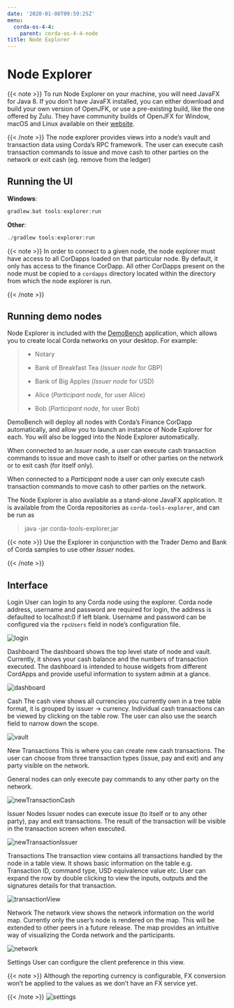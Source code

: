 ```yaml
---
date: '2020-01-08T09:59:25Z'
menu:
  corda-os-4-4:
    parent: corda-os-4-4-node
title: Node Explorer
---
```



# Node Explorer


{{< note >}}
To run Node Explorer on your machine, you will need JavaFX for Java 8. If you don’t have JavaFX
                installed, you can either download and build your own version of OpenJFK, or use a pre-existing
                build, like the one offered by Zulu. They have community builds of OpenJFX for Window, macOS and Linux
                available on their [website](https://www.azul.com/downloads/zulu/zulufx/).

{{< /note >}}
The node explorer provides views into a node’s vault and transaction data using Corda’s RPC framework.
            The user can execute cash transaction commands to issue and move cash to other parties on the network or exit cash (eg. remove from the ledger)


## Running the UI

**Windows**:

```kotlin
gradlew.bat tools:explorer:run
```
**Other**:

```kotlin
./gradlew tools:explorer:run
```

{{< note >}}
In order to connect to a given node, the node explorer must have access to all CorDapps loaded on that particular node.
                    By default, it only has access to the finance CorDapp.
                    All other CorDapps present on the node must be copied to a `cordapps` directory located within the directory from which the node explorer is run.

{{< /note >}}

## Running demo nodes

Node Explorer is included with the [DemoBench](demobench.md) application, which allows
                you to create local Corda networks on your desktop. For example:

> 
> 
> * Notary
> 
> 
> * Bank of Breakfast Tea    (*Issuer node* for GBP)
> 
> 
> * Bank of Big Apples       (*Issuer node* for USD)
> 
> 
> * Alice                    (*Participant node*, for user Alice)
> 
> 
> * Bob                      (*Participant node*, for user Bob)
> 
> 
DemoBench will deploy all nodes with Corda’s Finance CorDapp automatically, and
                allow you to launch an instance of Node Explorer for each. You will also be logged
                into the Node Explorer automatically.

When connected to an *Issuer* node, a user can execute cash transaction commands to issue and move cash to itself or other
                parties on the network or to exit cash (for itself only).

When connected to a *Participant* node a user can only execute cash transaction commands to move cash to other parties on the network.

The Node Explorer is also available as a stand-alone JavaFX application. It is
                available from the Corda repositories as `corda-tools-explorer`, and can be
                run as

> 
> java -jar corda-tools-explorer.jar


{{< note >}}
Use the Explorer in conjunction with the Trader Demo and Bank of Corda samples to use other *Issuer* nodes.

{{< /note >}}

## Interface



Login
User can login to any Corda node using the explorer.
                            Corda node address, username and password are required for login, the address is defaulted to localhost:0 if left blank.
                            Username and password can be configured via the `rpcUsers` field in node’s configuration file.

![login](resources/explorer/login.png "login")

Dashboard
The dashboard shows the top level state of node and vault.
                            Currently, it shows your cash balance and the numbers of transaction executed.
                            The dashboard is intended to house widgets from different CordApps and provide useful information to system admin at a glance.

![dashboard](resources/explorer/dashboard.png "dashboard")

Cash
The cash view shows all currencies you currently own in a tree table format, it is grouped by issuer -> currency.
                            Individual cash transactions can be viewed by clicking on the table row. The user can also use the search field to narrow down the scope.

![vault](resources/explorer/vault.png "vault")

New Transactions
This is where you can create new cash transactions.
                            The user can choose from three transaction types (issue, pay and exit) and any party visible on the network.

General nodes can only execute pay commands to any other party on the network.

![newTransactionCash](resources/explorer/newTransactionCash.png "newTransactionCash")

Issuer Nodes
Issuer nodes can execute issue (to itself or to any other party), pay and exit transactions.
                            The result of the transaction will be visible in the transaction screen when executed.

![newTransactionIssuer](resources/explorer/newTransactionIssuer.png "newTransactionIssuer")

Transactions
The transaction view contains all transactions handled by the node in a table view. It shows basic information on the table e.g. Transaction ID,
                            command type, USD equivalence value etc. User can expand the row by double clicking to view the inputs,
                            outputs and the signatures details for that transaction.

![transactionView](resources/explorer/transactionView.png "transactionView")

Network
The network view shows the network information on the world map. Currently only the user’s node is rendered on the map.
                            This will be extended to other peers in a future release.
                            The map provides an intuitive way of visualizing the Corda network and the participants.

![network](resources/explorer/network.png "network")

Settings
User can configure the client preference in this view.


{{< note >}}
Although the reporting currency is configurable, FX conversion won’t be applied to the values as we don’t have an FX service yet.

{{< /note >}}
![settings](resources/explorer/settings.png "settings")
